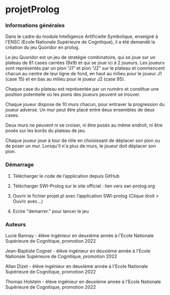 # projetProlog

###  Informations générales 
 
Dans le cadre du module Intelligence Artificielle Symbolique, enseigné à l'ENSC (Ecole Nationale Supérieure de Cognitique), il a été demandé la création du jeu Quoridor en prolog.

Le jeu Quoridor est un jeu de stratégie combinatoire, qui se joue sur un plateau de 81 cases carrées (9x9) et qui se joue ici à 2 joueurs. 
Les joueurs sont représentés par un pion “J1” et pion “J2” sur le plateau et commencent chacun au centre de leur ligne de fond, en haut au milieu pour le joueur J1 (case 15) et en bas au milieu pour le joueur J2 (case 95). 

Chaque case du plateau est représentée par un numéro et constitue une position potentielle où les pions des joueurs peuvent se trouver. 

Chaque joueur dispose de 10 murs chacun, pour entraver la progression du joueur adverse. Un mur peut être placé entre deux ensembles de deux cases. 

Deux murs ne peuvent ni se croiser, ni être posés au même endroit, ni être posés sur les bords du plateau de jeu.

Chaque joueur joue à tour de rôle en choisissant de déplacer son pion ou de poser un mur. Lorsqu'il n'a plus de murs, le joueur doit déplacer son pion.

###  Démarrage

1. Télécharger le code de l’application depuis GitHub

2. Télécharger SWI-Prolog sur le site officiel : lien vers swi-prolog.org

3. Ouvrir le fichier projet.pl avec l’application SWI-prolog (Clique droit > Ouvrir avec...)

4. Ecrire "demarrer." pour lancer le jeu

###  Auteurs
Lucie Bannay - élève ingénieur en deuxième année à l'Ecole Nationale Supérieure de Cognitique, promotion 2022

Jean-Baptiste Cognet - élève ingénieur en deuxième année à l'Ecole Nationale Supérieure de Cognitique, promotion 2022

Allan Dizet - élève ingénieur en deuxième année à l'Ecole Nationale Supérieure de Cognitique, promotion 2022

Thomas Holstein - élève ingénieur en deuxième année à l'Ecole Nationale Supérieure de Cognitique, promotion 2022



